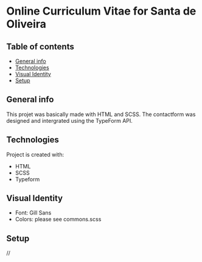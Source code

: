 # Online Curriculum Vitae for Santa de Oliveira

## Table of contents
* [General info](#general-info)
* [Technologies](#technologies)
* [Visual Identity](#visual-identity)
* [Setup](#setup)

## General info
This projet was basically made with HTML and SCSS. 
The contactform was designed and intergrated using the TypeForm API.

## Technologies
Project is created with:
* HTML
* SCSS
* Typeform

## Visual Identity
* Font: Gill Sans
* Colors: please see commons.scss

## Setup
//
